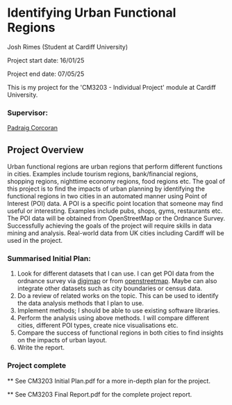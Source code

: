# Identifying Urban Functional Regions

Josh Rimes (Student at Cardiff University)

Project start date: 16/01/25

Project end date: 07/05/25

This is my project for the 'CM3203 - Individual Project' module at Cardiff University.

### Supervisor:

[Padraig Corcoran](corcoranp@cardiff.ac.uk)

## Project Overview

Urban functional regions are urban regions that perform different functions in cities. Examples include tourism regions, bank/financial regions, shopping regions, nighttime economy regions, food regions etc. The goal of this project is to find the impacts of urban planning by identifying the functional regions in two cities in an automated manner using Point of Interest (POI) data. A POI is a specific point location that someone may find useful or interesting. Examples include pubs, shops, gyms, restaurants etc. The POI data will be obtained from OpenStreetMap or the Ordnance Survey.
Successfully achieving the goals of the project will require skills in data mining and analysis. Real-world data from UK cities including Cardiff will be used in the project.

### Summarised Initial Plan:

1. Look for different datasets that I can use. I can get POI data from the ordnance survey via [digimap](https://digimap.edina.ac.uk/) or from [openstreetmap](https://www.openstreetmap.org/#map=12/51.4877/-3.1804). Maybe can also integrate other datasets such as city boundaries or census data.
2. Do a review of related works on the topic. This can be used to identify the data analysis methods that I plan to use.
3. Implement methods; I should be able to use existing software libraries.
4. Perform the analysis using above methods. I will compare different cities, different POI types, create nice visualisations etc.
5. Compare the success of functional regions in both cities to find insights on the impacts of urban layout.
6. Write the report.

### Project complete

\*\* See CM3203 Initial Plan.pdf for a more in-depth plan for the project.

\*\* See CM3203 Final Report.pdf for the complete project report.
